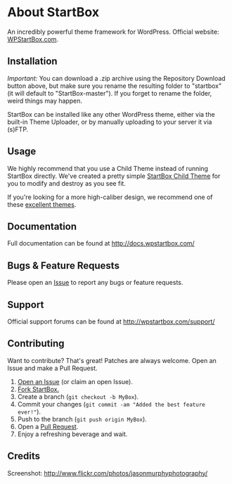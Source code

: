 About StartBox
============
An incredibly powerful theme framework for WordPress. Official website: [WPStartBox.com](http://wpstartbox.com).

Installation
------------
*Important:* You can download a .zip archive using the Repository Download button above, but make sure you rename the resulting folder to "startbox" (it will default to "StartBox-master"). If you forget to rename the folder, weird things may happen.

StartBox can be installed like any other WordPress theme, either via the built-in Theme Uploader, or by manually uploading to your server it via (s)FTP.

Usage
------------
We highly recommend that you use a Child Theme instead of running StartBox directly. We've created a pretty simple [StartBox Child Theme](https://github.com/WebDevStudios/StartBox-Child) for you to modify and destroy as you see fit.

If you're looking for a more high-caliber design, we recommend one of these [excellent themes](http://wpstartbox.com/themes/).

Documentation
------------
Full documentation can be found at http://docs.wpstartbox.com/

Bugs & Feature Requests
------------
Please open an [Issue](https://github.com/WebDevStudios/StartBox/issues) to report any bugs or feature requests.

Support
------------
Official support forums can be found at http://wpstartbox.com/support/

Contributing
------------
Want to contribute? That's great! Patches are always welcome. Open an Issue and make a Pull Request.

1. [Open an Issue](https://github.com/WebDevStudios/StartBox/issues) (or claim an open Issue).
2. [Fork StartBox.](https://github.com/WebDevStudios/StartBox/fork_select)
3. Create a branch (`git checkout -b MyBox`).
4. Commit your changes (`git commit -am "Added the best feature ever!"`).
5. Push to the branch (`git push origin MyBox`).
6. Open a [Pull Request](https://github.com/WebDevStudios/StartBox/pulls).
7. Enjoy a refreshing beverage and wait.

Credits
------------
Screenshot: http://www.flickr.com/photos/jasonmurphyphotography/
